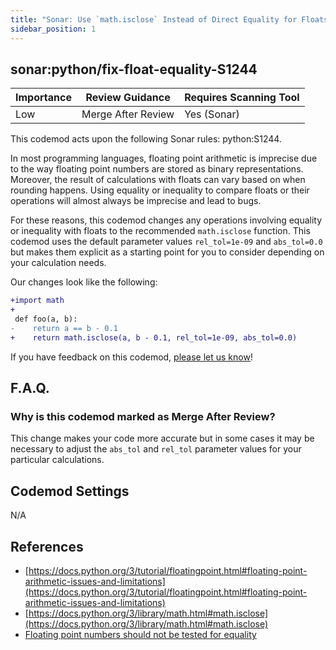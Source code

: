 ```yaml
---
title: "Sonar: Use `math.isclose` Instead of Direct Equality for Floats"
sidebar_position: 1
---
```


## sonar:python/fix-float-equality-S1244

| Importance | Review Guidance    | Requires Scanning Tool |
| ---------- | ------------------ | ---------------------- |
| Low        | Merge After Review | Yes (Sonar)            |

This codemod acts upon the following Sonar rules: python:S1244.

In most programming languages, floating point arithmetic is imprecise due to the way floating point numbers are stored as binary representations. Moreover, the result of calculations with floats can vary based on when rounding happens. Using equality or inequality to compare floats or their operations will almost always be imprecise and lead to bugs.

For these reasons, this codemod changes any operations involving equality or inequality with floats to the recommended `math.isclose` function. This codemod uses the default parameter values `rel_tol=1e-09` and `abs_tol=0.0` but makes them explicit as a starting point for you to consider depending on your calculation needs.

Our changes look like the following:

```diff
+import math
+
 def foo(a, b):
-    return a == b - 0.1
+    return math.isclose(a, b - 0.1, rel_tol=1e-09, abs_tol=0.0)
```

If you have feedback on this codemod, [please let us know](mailto:feedback@pixee.ai)!

## F.A.Q.

### Why is this codemod marked as Merge After Review?

This change makes your code more accurate but in some cases it may be necessary to adjust the `abs_tol` and `rel_tol` parameter values for your particular calculations.

## Codemod Settings

N/A

## References

- [https://docs.python.org/3/tutorial/floatingpoint.html#floating-point-arithmetic-issues-and-limitations](https://docs.python.org/3/tutorial/floatingpoint.html#floating-point-arithmetic-issues-and-limitations)
- [https://docs.python.org/3/library/math.html#math.isclose](https://docs.python.org/3/library/math.html#math.isclose)
- [Floating point numbers should not be tested for equality](https://rules.sonarsource.com/python/type/Bug/RSPEC-1244/)
